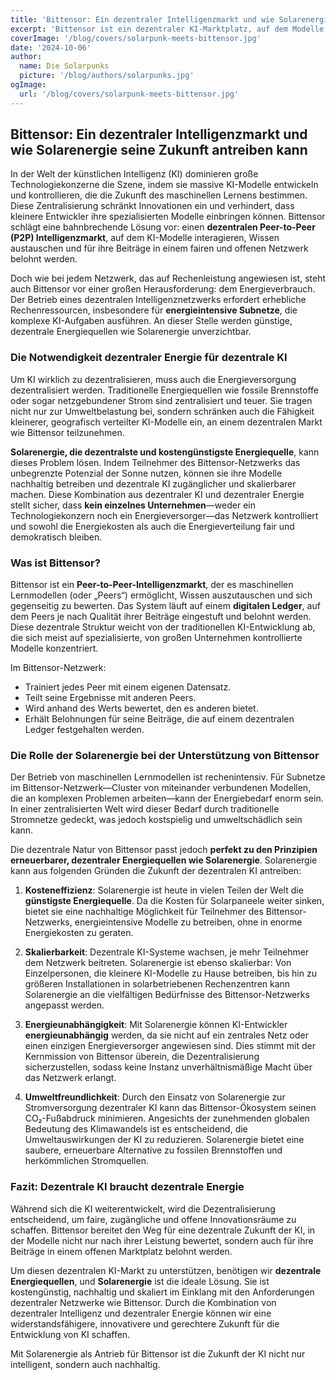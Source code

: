 ```yaml
---
title: 'Bittensor: Ein dezentraler Intelligenzmarkt und wie Solarenergie seine Zukunft antreiben kann'
excerpt: 'Bittensor ist ein dezentraler KI-Marktplatz, auf dem Modelle zusammenarbeiten und Belohnungen verdienen. Die Integration von Solarenergie bietet eine nachhaltige, kostengünstige Lösung für seine Energiebedarfe.'
coverImage: '/blog/covers/solarpunk-meets-bittensor.jpg'
date: '2024-10-06'
author:
  name: Die Solarpunks
  picture: '/blog/authors/solarpunks.jpg'
ogImage:
  url: '/blog/covers/solarpunk-meets-bittensor.jpg'
---
```


## Bittensor: Ein dezentraler Intelligenzmarkt und wie Solarenergie seine Zukunft antreiben kann

In der Welt der künstlichen Intelligenz (KI) dominieren große Technologiekonzerne die Szene, indem sie massive KI-Modelle entwickeln und kontrollieren, die die Zukunft des maschinellen Lernens bestimmen. Diese Zentralisierung schränkt Innovationen ein und verhindert, dass kleinere Entwickler ihre spezialisierten Modelle einbringen können. Bittensor schlägt eine bahnbrechende Lösung vor: einen **dezentralen Peer-to-Peer (P2P) Intelligenzmarkt**, auf dem KI-Modelle interagieren, Wissen austauschen und für ihre Beiträge in einem fairen und offenen Netzwerk belohnt werden.

Doch wie bei jedem Netzwerk, das auf Rechenleistung angewiesen ist, steht auch Bittensor vor einer großen Herausforderung: dem Energieverbrauch. Der Betrieb eines dezentralen Intelligenznetzwerks erfordert erhebliche Rechenressourcen, insbesondere für **energieintensive Subnetze**, die komplexe KI-Aufgaben ausführen. An dieser Stelle werden günstige, dezentrale Energiequellen wie Solarenergie unverzichtbar.

### Die Notwendigkeit dezentraler Energie für dezentrale KI

Um KI wirklich zu dezentralisieren, muss auch die Energieversorgung dezentralisiert werden. Traditionelle Energiequellen wie fossile Brennstoffe oder sogar netzgebundener Strom sind zentralisiert und teuer. Sie tragen nicht nur zur Umweltbelastung bei, sondern schränken auch die Fähigkeit kleinerer, geografisch verteilter KI-Modelle ein, an einem dezentralen Markt wie Bittensor teilzunehmen.

**Solarenergie, die dezentralste und kostengünstigste Energiequelle**, kann dieses Problem lösen. Indem Teilnehmer des Bittensor-Netzwerks das unbegrenzte Potenzial der Sonne nutzen, können sie ihre Modelle nachhaltig betreiben und dezentrale KI zugänglicher und skalierbarer machen. Diese Kombination aus dezentraler KI und dezentraler Energie stellt sicher, dass **kein einzelnes Unternehmen**—weder ein Technologiekonzern noch ein Energieversorger—das Netzwerk kontrolliert und sowohl die Energiekosten als auch die Energieverteilung fair und demokratisch bleiben.

### Was ist Bittensor?

Bittensor ist ein **Peer-to-Peer-Intelligenzmarkt**, der es maschinellen Lernmodellen (oder „Peers“) ermöglicht, Wissen auszutauschen und sich gegenseitig zu bewerten. Das System läuft auf einem **digitalen Ledger**, auf dem Peers je nach Qualität ihrer Beiträge eingestuft und belohnt werden. Diese dezentrale Struktur weicht von der traditionellen KI-Entwicklung ab, die sich meist auf spezialisierte, von großen Unternehmen kontrollierte Modelle konzentriert.

Im Bittensor-Netzwerk:

- Trainiert jedes Peer mit einem eigenen Datensatz.
- Teilt seine Ergebnisse mit anderen Peers.
- Wird anhand des Werts bewertet, den es anderen bietet.
- Erhält Belohnungen für seine Beiträge, die auf einem dezentralen Ledger festgehalten werden.

### Die Rolle der Solarenergie bei der Unterstützung von Bittensor

Der Betrieb von maschinellen Lernmodellen ist rechenintensiv. Für Subnetze im Bittensor-Netzwerk—Cluster von miteinander verbundenen Modellen, die an komplexen Problemen arbeiten—kann der Energiebedarf enorm sein. In einer zentralisierten Welt wird dieser Bedarf durch traditionelle Stromnetze gedeckt, was jedoch kostspielig und umweltschädlich sein kann.

Die dezentrale Natur von Bittensor passt jedoch **perfekt zu den Prinzipien erneuerbarer, dezentraler Energiequellen wie Solarenergie**. Solarenergie kann aus folgenden Gründen die Zukunft der dezentralen KI antreiben:

1. **Kosteneffizienz**: Solarenergie ist heute in vielen Teilen der Welt die **günstigste Energiequelle**. Da die Kosten für Solarpaneele weiter sinken, bietet sie eine nachhaltige Möglichkeit für Teilnehmer des Bittensor-Netzwerks, energieintensive Modelle zu betreiben, ohne in enorme Energiekosten zu geraten.
2. **Skalierbarkeit**: Dezentrale KI-Systeme wachsen, je mehr Teilnehmer dem Netzwerk beitreten. Solarenergie ist ebenso skalierbar: Von Einzelpersonen, die kleinere KI-Modelle zu Hause betreiben, bis hin zu größeren Installationen in solarbetriebenen Rechenzentren kann Solarenergie an die vielfältigen Bedürfnisse des Bittensor-Netzwerks angepasst werden.

3. **Energieunabhängigkeit**: Mit Solarenergie können KI-Entwickler **energieunabhängig** werden, da sie nicht auf ein zentrales Netz oder einen einzigen Energieversorger angewiesen sind. Dies stimmt mit der Kernmission von Bittensor überein, die Dezentralisierung sicherzustellen, sodass keine Instanz unverhältnismäßige Macht über das Netzwerk erlangt.

4. **Umweltfreundlichkeit**: Durch den Einsatz von Solarenergie zur Stromversorgung dezentraler KI kann das Bittensor-Ökosystem seinen CO₂-Fußabdruck minimieren. Angesichts der zunehmenden globalen Bedeutung des Klimawandels ist es entscheidend, die Umweltauswirkungen der KI zu reduzieren. Solarenergie bietet eine saubere, erneuerbare Alternative zu fossilen Brennstoffen und herkömmlichen Stromquellen.

### Fazit: Dezentrale KI braucht dezentrale Energie

Während sich die KI weiterentwickelt, wird die Dezentralisierung entscheidend, um faire, zugängliche und offene Innovationsräume zu schaffen. Bittensor bereitet den Weg für eine dezentrale Zukunft der KI, in der Modelle nicht nur nach ihrer Leistung bewertet, sondern auch für ihre Beiträge in einem offenen Marktplatz belohnt werden.

Um diesen dezentralen KI-Markt zu unterstützen, benötigen wir **dezentrale Energiequellen**, und **Solarenergie** ist die ideale Lösung. Sie ist kostengünstig, nachhaltig und skaliert im Einklang mit den Anforderungen dezentraler Netzwerke wie Bittensor. Durch die Kombination von dezentraler Intelligenz und dezentraler Energie können wir eine widerstandsfähigere, innovativere und gerechtere Zukunft für die Entwicklung von KI schaffen.

Mit Solarenergie als Antrieb für Bittensor ist die Zukunft der KI nicht nur intelligent, sondern auch nachhaltig.
